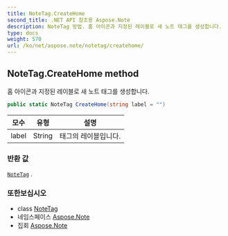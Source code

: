 ```yaml
---
title: NoteTag.CreateHome
second_title: .NET API 참조용 Aspose.Note
description: NoteTag 방법. 홈 아이콘과 지정된 레이블로 새 노트 태그를 생성합니다.
type: docs
weight: 570
url: /ko/net/aspose.note/notetag/createhome/
---
```

## NoteTag.CreateHome method

홈 아이콘과 지정된 레이블로 새 노트 태그를 생성합니다.

```csharp
public static NoteTag CreateHome(string label = "")
```

| 모수 | 유형 | 설명 |
| --- | --- | --- |
| label | String | 태그의 레이블입니다. |

### 반환 값

[`NoteTag`](../) .

### 또한보십시오

* class [NoteTag](../)
* 네임스페이스 [Aspose.Note](../../notetag/)
* 집회 [Aspose.Note](../../../)


